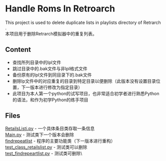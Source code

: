 #  Handle Roms In Retroarch
This  project is used to delete duplicate lists in playlists directory of Retrarch .\
本项目用于删除Retrarch模拟器中的重复列表。
## Content

- 查找所列目录中的lpl文件
- 跳过目录中的.bak文件与非lpl格式文件
- 备份原有的lpl文件到同目录下的.bak文件
- 删除lp文件中的对应重复的目录到特定目录以便删除（此版本没有设置目录位置，下一版本进行修改为指定目录）
- 此项目为本人第一个python的试写项目，也非常适合初学者进行熟悉Python的语法，和作为初学Python的练手项目
## Files
[RetailsListi.py](./RetailsList.py) - 一个具体条目类存取一条信息\
[Main.py](。/main.py) - 测试类下一个版本会删除\
[findrepeatlist](./findrepeartlist.py) - 程序的主要功能类（下一版本进行重构）\
[test_class_retailslist.py](./test_class_retailslist.py) - 测试类可以删除\
[test_findrepeartlist.py](./test_findrepeartlist.py) - 测试类可删除\